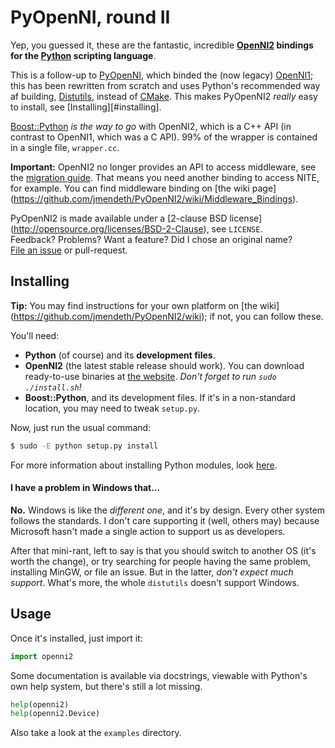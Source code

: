 # PyOpenNI, round II

Yep, you guessed it, these are the fantastic, incredible **[OpenNI2][OpenNI2]
bindings for the [Python][Python] scripting language**.

This is a follow-up to [PyOpenNI][PyOpenNI], which binded the (now legacy)
[OpenNI1][OpenNI]; this has been rewritten from scratch and uses Python's
recommended way af building, [Distutils][distutils], instead of [CMake][CMake].
This makes PyOpenNI2 *really* easy to install, see [Installing][#installing].

[Boost::Python][BoostPython] *is the way to go* with OpenNI2, which is a
C++ API (in contrast to OpenNI1, which was a C API). 99% of the wrapper is
contained in a single file, `wrapper.cc`.

**Important:** OpenNI2 no longer provides an API to access middleware, see the
[migration guide][migration_guide]. That means you need another binding to
access NITE, for example. You can find middleware binding on [the wiki page]
(https://github.com/jmendeth/PyOpenNI2/wiki/Middleware_Bindings).

PyOpenNI2 is made available under a [2-clause BSD license]
(http://opensource.org/licenses/BSD-2-Clause), see `LICENSE`.  
Feedback? Problems? Want a feature? Did I chose an original name?  
[File an issue](https://github.com/jmendeth/PyOpenNI2/issues/new)
or pull-request.


## Installing

**Tip:** You may find instructions for your own platform on [the wiki]
(https://github.com/jmendeth/PyOpenNI2/wiki); if not, you can follow these.

You'll need:

 * **Python** (of course) and its **development files**.
 * **OpenNI2** (the latest stable release should work). You can download
   ready-to-use binaries at [the website](http://www.openni.org/openni-sdk).
   *Don't forget to run `sudo ./install.sh`!*
 * **Boost::Python**, and its development files.
   If it's in a non-standard location, you may need to tweak `setup.py`.

Now, just run the usual command:

```bash
$ sudo -E python setup.py install
```

For more information about installing Python modules, look
[here](http://docs.python.org/2/install/#standard-build-and-install).

#### I have a problem in Windows that...

**No.** Windows is like the *different one*, and it's by design. Every other
system follows the standards. I don't care supporting it (well, others may)
because Microsoft hasn't made a single action to support us as developers.

After that mini-rant, left to say is that you should switch to another OS
(it's worth the change), or try searching for people having the same problem,
installing MinGW, or file an issue. But in the latter, *don't expect much
support*. What's more, the whole `distutils` doesn't support Windows.


## Usage

Once it's installed, just import it:

```python
import openni2
```

Some documentation is available via docstrings, viewable with Python's own
help system, but there's still a lot missing.

```python
help(openni2)
help(openni2.Device)
```

Also take a look at the `examples` directory.




[Python]: http://python.org "Python Language website"

  [OpenNI]:  https://github.com/OpenNI/OpenNI      "OpenNI1 repository"
  [OpenNI2]: https://github.com/OpenNI/OpenNI2     "OpenNI2 repository"
[PyOpenNI]:  https://github.com/jmendeth/PyOpenNI  "PyOpenNI repository"
[PyOpenNI2]: https://github.com/jmendeth/PyOpenNI2 "PyOpenNI2 repository"

[migration_guide]: http://openni.org/openni-migration-guide "OpenNI migration guide"

[c_api]: http://docs.python.org/2/c-api "Python/C API documentation"
[BoostPython]: http://boost.org/libs/python "Boost::Python documentation"

[distutils]: http://docs.python.org/2/extending/building.html "Building extensions with Distutils"
[CMake]: http://cmake.org "CMake website"

